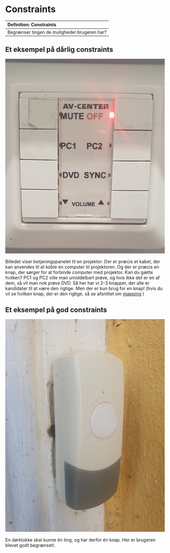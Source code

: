 # Constraints

|Definition: Constraints|
:-|
|Begrænser tingen de muligheder brugeren har?|

## Et eksempel på dårlig constraints
![Manglende constraints](./assets/constraint-bad.png)

Billedet viser betjeningspanelet til en projektor. Der er præcis et kabel, der kan anvendes til at koble en computer til projektoren. Og der er præcis en knap, der sørger for at forbinde computer med projektor. Kan du gætte hvilken? PC1 og PC2 ville man umiddelbart prøve, og hvis ikke det er en af dem, så vil man nok prøve DVD. Så her har vi 2-3 knapper, der alle er kandidater til at være den rigtige. Men der er kun brug for en knap! (hvis du vil se hvilken knap, der er den rigtige, så se afsnittet om [mapping](mapping.md) )


## Et eksempel på god constraints
![God constraints](./assets/constraints-good.png)

En dørklokke skal kunne én ting, og har derfor én knap. Her er brugeren blevet godt begrænset!.